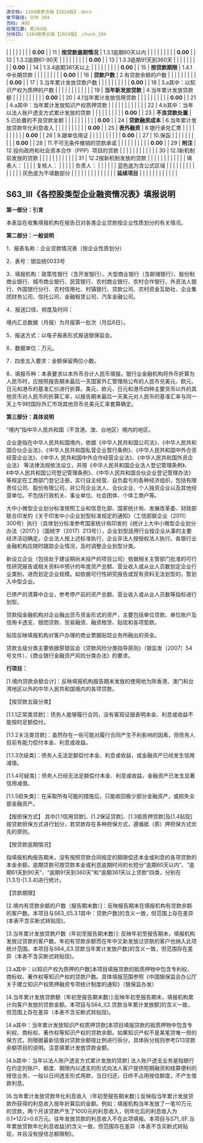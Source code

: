 ```yaml
---
源文档: 1104报表合辑【2024版】.docx
章节路径: 分块 204
页码: 未知
段落位置: 第204段
分块ID: 1104报表合辑【2024版】_chunk_204
---
```


|  |  |  |  |  |  |  | **0.00** |
| 11 | **按贷款逾期情况** | 1.3.1逾期60天以内 |  |  |  |  |  |  |  |  | **0.00** |
| 12 | 1.3.2逾期61-90天 |  |  |  |  |  |  |  |  | **0.00** |
| 13 | 1.3.3逾期91天到360天 |  |  |  |  |  |  |  |  | **0.00** |
| 14 | 1.3.4逾期361天以上 |  |  |  |  |  |  |  |  | **0.00** |
| 15 | **按贷款期限** | 1.4.1中长期贷款 |  |  |  |  |  |  |  |  | **0.00** |
| 16 | **贷款户数** | 2.有贷款余额的户数 | |  |  |  |  |  |  |  |  | **0.00** |
| 17 | 3.当年累计发放贷款户数 | |  |  |  |  |  |  |  |  | **0.00** |
| 18 | 3.a其中：以知识产权为质押的户数 | |  |  |  |  |  |  |  |  |  |
| 19 | **当年新发放贷款** | 4.当年累计发放贷款额 | |  |  |  |  |  |  |  |  | **0.00** |
| 20 | 4.1当年累计发放信用贷款 | |  |  |  |  |  |  |  |  | **0.00** |
| 21 | 4.a其中：当年累计发放知识产权质押贷款 | |  |  |  |  |  |  |  |  |  |
| 22 | 4.b其中：当年以法人账户透支方式累计发放的贷款 | |  |  |  |  |  |  |  |  | **0.00** |
| 23 | **不良贷款处置** | 5.已处置的不良贷款金额 | |  |  |  |  |  |  |  |  | **0.00** |
| 24 | **贷款融资成本** | 6.当年累计发放贷款年化利息收入 | |  |  |  |  |  |  |  |  | **0.00** |
| 25 | **表外融资** | 8.银行承兑汇票 | |  |  |  |  |  |  |  |  | **0.00** |
| 26 | 9.跟单信用证 | |  |  |  |  |  |  |  |  | **0.00** |
| 27 | 10.保函 | |  |  |  |  |  |  |  |  | **0.00** |
| 28 | 11.不可无条件撤销的贷款承诺 | |  |  |  |  |  |  |  |  | **0.00** |
| 29 | **附注** | 12.投向政府和社会资本合作（PPP）项目的贷款 | |  |  |  |  |  |  |  |  |  |
| 30 | 12.1新机制前发放的贷款 | |  |  |  |  |  |  |  |  |  |
| 31 | 12.2按新机制发放的贷款 | |  |  |  |  |  |  |  |  |  |
| 填表人： |  |  |  | 复核人： |  |  |  |  | 负责人： | | |  |
|  | 蓝色底为含公式区域 | | | |  |  |  |  |  |  |  |  |
|  | 灰色底为不填数部分 | | | |  |  |  |  |  |  |  |  |
|  | **延续项目** | | |  |  |  |  |  |  |  |  |  |

## S63\_III《各控股类型企业融资情况表》填报说明

**第一部分：引言**

本表旨在收集填报机构在报告日对各类企业贷款按企业性质划分的有关情况。

**第二部分：一般说明**

1．报表名称：企业贷款情况表（按企业性质划分）

2．表号：银监统0033号

3．填报机构：政策性银行（含开发银行）、大型商业银行（含邮储银行）、股份制商业银行、城市商业银行、民营银行、农村商业银行、农村合作银行、外资法人银行、外国银行分行、农村信用社、村镇银行、贷款公司、农村资金互助社、企业集团财务公司、信托公司、金融租赁公司、汽车金融公司。

4．报送口径、频度及时间：

境内汇总数据（月报）为月报第一批次（月后6日）。

5．报送方式：以电子报表形式报送银保监会。

6．数据单位：万元。

7．四舍五入要求：金额保留两位小数。

8．填报币种：本表要求以本外币合计人民币填报。银行业金融机构将外币折算为人民币时，应按照报告期末最后一天国家外汇管理局公布的人民币兑美元、欧元、日元和港币的基准汇价进行折算。美元、欧元、日元和港币四种主要货币以外的其他货币对人民币的折算汇率，以报告期末最后一天美元对人民币的基准汇率与同一天上午9时国际外汇市场其他货币兑美元汇率套算确定。

**第三部分：具体说明**

“境内”指中华人民共和国（不含港、澳、台地区）境内的地区。

企业是指在中华人民共和国境内，依据《中华人民共和国公司法》、《中华人民共和国合伙企业法》、《中华人民共和国私营企业暂行条例》、《中华人民共和国中外合资经营企业法》、《中华人 民共和国中外合作经营企业法》、《中华人民共和国外资企业法》 等法律法规依法设立，并按《中华人民共和国企业法人登记管理条例》、《中华人民共和国公司登记管理条例》、《中华人民共和国合伙企业登记管理办法》等规定在工商部门登记注册，实行自主经营、自负盈亏的各种经济组织，包括有限责任公司、股份有限公司、非公司企业法人、合伙企业、个人独资企业以及其他经营单位。不包括行政机关、事业单位、社会团体、个体工商户等。

大中小微型企业划分标准按照工业和信息化部、国家统计局、发展改革委、财政部联合印发的《关于印发中小企业划型标准规定的通知》（工信部联企业〔2011〕300号）执行（具体划分标准参考国家统计局印发的《统计上大中小微型企业划分办法（2017）》（国统字〔2017〕213号）），企业划型适用行业按企业从事的主要经济活动确定。企业法人按上述标准执行，企业非法人按授权法人执行。各银行业金融机构应随时跟踪企业情况，及时调整企业划型分类。

新设立企业（包括处于建设期尚未投产的项目公司）依据相关主管部门批准的可行性研究报告或相关资料中预计的年度资产总额、营业收入或从业人员数划定企业行业类别，进而划定企业规模。如依据可行性研究报告或现有资料无法划型的，暂划入中型企业。

已停产的清算中企业，参考停产前的资产总额、营业收入或从业人员数等指标进行划型。

贷款指金融机构对企业融出货币资金形式的资产，主要包括单位贷款、单位账户及信用卡透支、银团贷款、贸易融资、融资租赁、贴现和各项垫款。

贴现反映填报机构对客户办理的商业票据贴现业务所融出的资金。

贷款五级分类主要依据原银监会《贷款风险分类指导原则》（银监发〔2007〕54号文件）、《商业银行金融资产风险分类办法》的要求。

**行项目：**

[1.境内贷款余额合计]：反映填报机构报告期末发放的使用地为除香港、澳门和台湾地区以外的中华人民共和国境内的各项贷款。

【按贷款五级分类】

[1.1.1正常类贷款]：债务人能够履行合同，没有客观证据表明本金、利息或收益不能按时足额偿付。

[1.1.2关注类贷款]：虽然存在一些可能对履行合同产生不利影响的因素，但债务人目前有能力偿付本金、利息或收益。

[1.1.3次级类]：债务人无法足额偿付本金、利息或收益，或金融资产已经发生信用减值。

[1.1.4可疑类]：债务人已经无法足额偿付本金、利息或收益，金融资产已发生显著信用减值。

[1.1.5损失类]：在采取所有可能的措施后，只能收回极少部分金融资产，或损失全部金融资产。

【按担保方式】 其中[1.1信用贷款]、[1.2保证贷款]、[1.3抵质押贷款]及[1.4贴现]按贷款担保方式进行划分，若贷款存在多种担保方式，遵循抵（质）押担保方式优先的原则。

【按贷款逾期情况】

指填报机构报告期末，没有按照贷款合同规定的期限偿还本金或利息的各项贷款的本金余额。逾期贷款可按贷款本金或利息逾期时间的长短分“逾期60天以内”、“逾期61天到90天”、“逾期91天到360天”和“逾期361天以上贷款”四类，分别在[1.3.1]-[1.3.4]进行统计。

【贷款期限】

[1.4.1中长期贷款]:是指填报机构发放的原始期限在一年以上的使用地在境内的各项贷款，不含买断式转贴现。

[2.境内有贷款余额的户数（报告期末数）]：反映报告期末在填报机构有贷款余额的客户数。本项目与S63\_I[5.3.1其中：贷款户数]的含义一致，但范围上存在差异(本表不含买断式转贴现)。

[3.当年累计发放贷款户数（年初至报告期末数）]: 反映年初至报告期末，填报机构发放过贷款的客户数。年初有贷款余额而在年中又新发放过贷款的客户也纳入此项统计范围。本项目与S64\_I[3.贷款当年累计发放户数]的含义一致，但范围存在差异（本表不含买断式转贴现)。

[3.a其中：以知识产权为质押的户数]本项目填报贷款的抵质押物中包含专利权、商标权、著作权等知识产权的贷款户数。具体填报范围参照《中国银保监会办公厅关于建立知识产权质押融资专项统计制度的通知》（银保监办发）

[4.当年累计发放贷款额（年初至报告期末数）]:反映年初至报告期末，填报机构累计向客户发放的贷款金额。本项目与S64\_I[2.贷款当年累计发放额]的含义一致，但范围上存在差异（本表不含买断式转贴现)。

[4.1 其中：当年累计发放信用贷款额（年初至报告期末数）]:反映年初至报告期末，填报机构累计向客户发放的信用贷款金额。

[4.a其中：当年累计发放知识产权质押贷款]本项目填报贷款的抵质押物中包含专利权、商标权、著作权等知识产权的贷款余额。如果知识产权不是某笔贷唯一担的保方式，则根据最新估值对贷款余额按比例进行拆分，具体拆分规则参考G13贷款余额项目的说明。注意填累计发放贷款金额。

[5.已处置的不良贷款金额（年初至报告期末数）]: 反映从年初至报告期末，填报机构通过核销、转让、以物抵债等方式处置的不良贷款金额，不含转为正常后收回的贷款以及在不良贷款处置中收回的现金。包括现金清收处置的不良，但是扣除其中收回的现金，只填报银行实际损失部分。通过转让处置的不良，也参考执行，扣除转让收回的现金。

[4.b其中：当年以法人账户透支方式累计发放的贷款] 法人账户透支业务是指银行在约定的账户、额度、期限内以透支的形式向法人客户提供短期融资和结算便利的授信业务，一般以日间透支形式用款，当日归还，日终不占用授信额度，不产生借款利息。

[6.当年累计发放贷款年化利息收入（年初至报告期末数）]:反映指当年累计发放贷款所获得的利息收入按年折算后的金额。例如：填报机构当年发放了一笔10万元的贷款，两个月该贷款产生了1000元的利息收入，则年化后的利息收入为0.1\*12/2=0.6万元。往年发放贷款的利息收入不在此项填报。本项目与S71\_I[F.当年累放贷款年化利息收益]的含义一致，但范围存在差异（本表不含买断式转贴现，并且没有授信总额限制)。

[8.银行承兑汇票]: 指由出票人签发并向填报机构申请，经填报机构承兑的汇票。按期末余额填报。本项目与G01\_I\_1[1.承兑汇票]含义一致，但范围上存在差异(本表中承兑汇票的出票人仅限于企业)。

[9.跟单信用证]: 是指凭跟单汇票或仅凭单据付款的信用证。单据是指代表货物所有权的单据（如海运提单等），或证明货物已交运的单据（如铁路运单、航空运单、邮包收据）。按期末余额填报。本项目与G01\_I[2.跟单信用证]含义一致。